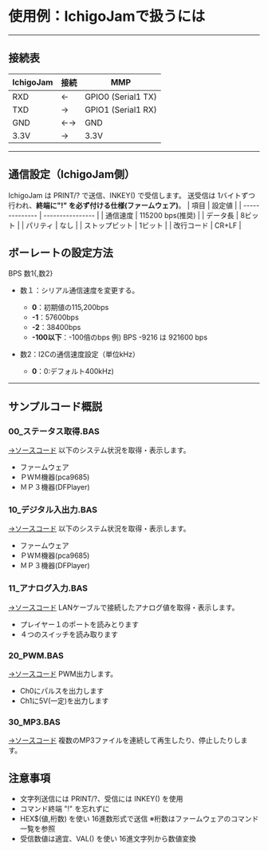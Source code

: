 # 使用例：IchigoJamで扱うには

---
## 接続表
| IchigoJam  | 接続 | MMP                |
| ---------- | ---- | ------------------ |
| RXD        | ←   | GPIO0 (Serial1 TX) |
| TXD        | →   | GPIO1 (Serial1 RX) |
| GND        | ←→ | GND                |
| 3.3V       | →   | 3.3V               |

---
## 通信設定（IchigoJam側）
IchigoJam は PRINT/? で送信、INKEY() で受信します。
送受信は 1バイトずつ行われ、**終端に"!" を必ず付ける仕様(ファームウェア)**。
| 項目           | 設定値           |
| -------------- | ---------------- |
| 通信速度       | 115200 bps(推奨) |
| データ長       | 8ビット          |
| パリティ       | なし             |
| ストップビット | 1ビット          |
| 改行コード     | CR+LF            |

## ボーレートの設定方法
BPS 数1{,数2}

- 数１：シリアル通信速度を変更する。
  - **0**：初期値の115,200bps
  - **-1**：57600bps
  - **-2**：38400bps
  - **-100以下**：-100倍のbps
    例) BPS -9216 は 921600 bps

- 数2：I2Cの通信速度設定（単位kHz）
  - **0**：0:デフォルト400kHz)

---
## サンプルコード概説

### 00_ステータス取得.BAS
[→ソースコード](./サンプル/00_ステータス取得.BAS)
以下のシステム状況を取得・表示します。
- ファームウェア
- ＰＷＭ機器(pca9685)
- ＭＰ３機器(DFPlayer)

### 10_デジタル入出力.BAS
[→ソースコード](./サンプル/10_デジタル入出力.BAS)
以下のシステム状況を取得・表示します。
- ファームウェア
- ＰＷＭ機器(pca9685)
- ＭＰ３機器(DFPlayer)

### 11_アナログ入力.BAS
[→ソースコード](./サンプル/11_アナログ入力.BAS)
LANケーブルで接続したアナログ値を取得・表示します。
- プレイヤー１のポートを読みとります
- ４つのスイッチを読み取ります

### 20_PWM.BAS
[→ソースコード](./サンプル/20_PWM.BAS)
PWM出力します。
- Ch0にパルスを出力します
- Ch1に5V(一定)を出力します

### 30_MP3.BAS
[→ソースコード](./サンプル/30_MP3.BAS)
複数のMP3ファイルを連続して再生したり、停止したりします。

## 注意事項
- 文字列送信には PRINT/?、受信には INKEY() を使用
- コマンド終端 "!" を忘れずに
- HEX$(値,桁数) を使い 16進数形式で送信 ※桁数はファームウェアのコマンド一覧を参照
- 受信数値は適宜、VAL() を使い 16進文字列から数値変換